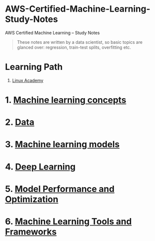 # AWS-Certified-Machine-Learning-Study-Notes
AWS Certified Machine Learning – Study Notes

> These notes are written by a data scientist, so basic topics are glanced over: regression, train-test splits, overfitting etc.

# Learning Path
1. [Linux Academy](https://linuxacademy.com/cp/modules/view/id/340)

# 1. [Machine learning concepts](1-concepts.md)

# 2. [Data](2-data.md)

# 3. [Machine learning models](3-machine-learning-models.md) 

# 4. [Deep Learning](4-deep-learning.md)

# 5. [Model Performance and Optimization](5-model-performance.md)

# 6. [Machine Learning Tools and Frameworks](6-tools-frameworks.md)
